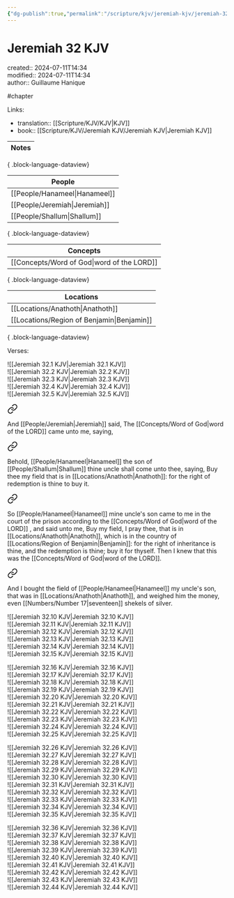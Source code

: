```yaml
---
{"dg-publish":true,"permalink":"/scripture/kjv/jeremiah-kjv/jeremiah-32-kjv/jeremiah-32-kjv/"}
---
```



# Jeremiah 32 KJV

created:: 2024-07-11T14:34  
modified:: 2024-07-11T14:34  
author:: Guillaume Hanique

#chapter

Links:

- translation:: [[Scripture/KJV/KJV\|KJV]]
- book:: [[Scripture/KJV/Jeremiah KJV/Jeremiah KJV\|Jeremiah KJV]]

| Notes |
| ----- |

{ .block-language-dataview}

| People                           |
| -------------------------------- |
| [[People/Hanameel\|Hanameel]] |
| [[People/Jeremiah\|Jeremiah]] |
| [[People/Shallum\|Shallum]]   |

{ .block-language-dataview}

| Concepts                                      |
| --------------------------------------------- |
| [[Concepts/Word of God\|word of the LORD]] |

{ .block-language-dataview}

| Locations                                     |
| --------------------------------------------- |
| [[Locations/Anathoth\|Anathoth]]           |
| [[Locations/Region of Benjamin\|Benjamin]] |

{ .block-language-dataview}

Verses:

![[Jeremiah 32.1 KJV\|Jeremiah 32.1 KJV]]  
![[Jeremiah 32.2 KJV\|Jeremiah 32.2 KJV]]  
![[Jeremiah 32.3 KJV\|Jeremiah 32.3 KJV]]  
![[Jeremiah 32.4 KJV\|Jeremiah 32.4 KJV]]  
![[Jeremiah 32.5 KJV\|Jeremiah 32.5 KJV]]


<div class="transclusion internal-embed is-loaded"><a class="markdown-embed-link" href="/scripture/kjv/jeremiah-kjv/jeremiah-32-kjv/jeremiah-32-6-kjv/" aria-label="Open link"><svg xmlns="http://www.w3.org/2000/svg" width="24" height="24" viewBox="0 0 24 24" fill="none" stroke="currentColor" stroke-width="2" stroke-linecap="round" stroke-linejoin="round" class="svg-icon lucide-link"><path d="M10 13a5 5 0 0 0 7.54.54l3-3a5 5 0 0 0-7.07-7.07l-1.72 1.71"></path><path d="M14 11a5 5 0 0 0-7.54-.54l-3 3a5 5 0 0 0 7.07 7.07l1.71-1.71"></path></svg></a><div class="markdown-embed">



And [[People/Jeremiah\|Jeremiah]] said, The [[Concepts/Word of God\|word of the LORD]] came unto me, saying,


</div></div>
  

<div class="transclusion internal-embed is-loaded"><a class="markdown-embed-link" href="/scripture/kjv/jeremiah-kjv/jeremiah-32-kjv/jeremiah-32-7-kjv/" aria-label="Open link"><svg xmlns="http://www.w3.org/2000/svg" width="24" height="24" viewBox="0 0 24 24" fill="none" stroke="currentColor" stroke-width="2" stroke-linecap="round" stroke-linejoin="round" class="svg-icon lucide-link"><path d="M10 13a5 5 0 0 0 7.54.54l3-3a5 5 0 0 0-7.07-7.07l-1.72 1.71"></path><path d="M14 11a5 5 0 0 0-7.54-.54l-3 3a5 5 0 0 0 7.07 7.07l1.71-1.71"></path></svg></a><div class="markdown-embed">



Behold, [[People/Hanameel\|Hanameel]] the son of [[People/Shallum\|Shallum]] thine uncle shall come unto thee, saying, Buy thee my field that is in [[Locations/Anathoth\|Anathoth]]: for the right of redemption is thine to buy it.


</div></div>
  

<div class="transclusion internal-embed is-loaded"><a class="markdown-embed-link" href="/scripture/kjv/jeremiah-kjv/jeremiah-32-kjv/jeremiah-32-8-kjv/" aria-label="Open link"><svg xmlns="http://www.w3.org/2000/svg" width="24" height="24" viewBox="0 0 24 24" fill="none" stroke="currentColor" stroke-width="2" stroke-linecap="round" stroke-linejoin="round" class="svg-icon lucide-link"><path d="M10 13a5 5 0 0 0 7.54.54l3-3a5 5 0 0 0-7.07-7.07l-1.72 1.71"></path><path d="M14 11a5 5 0 0 0-7.54-.54l-3 3a5 5 0 0 0 7.07 7.07l1.71-1.71"></path></svg></a><div class="markdown-embed">



So [[People/Hanameel\|Hanameel]] mine uncle's son came to me in the court of the prison according to the [[Concepts/Word of God\|word of the LORD]] , and said unto me, Buy my field, I pray thee, that is in [[Locations/Anathoth\|Anathoth]], which is in the country of [[Locations/Region of Benjamin\|Benjamin]]: for the right of inheritance is thine, and the redemption is thine; buy it for thyself. Then I knew that this was the [[Concepts/Word of God\|word of the LORD]].


</div></div>
  

<div class="transclusion internal-embed is-loaded"><a class="markdown-embed-link" href="/scripture/kjv/jeremiah-kjv/jeremiah-32-kjv/jeremiah-32-9-kjv/" aria-label="Open link"><svg xmlns="http://www.w3.org/2000/svg" width="24" height="24" viewBox="0 0 24 24" fill="none" stroke="currentColor" stroke-width="2" stroke-linecap="round" stroke-linejoin="round" class="svg-icon lucide-link"><path d="M10 13a5 5 0 0 0 7.54.54l3-3a5 5 0 0 0-7.07-7.07l-1.72 1.71"></path><path d="M14 11a5 5 0 0 0-7.54-.54l-3 3a5 5 0 0 0 7.07 7.07l1.71-1.71"></path></svg></a><div class="markdown-embed">



And I bought the field of [[People/Hanameel\|Hanameel]] my uncle's son, that was in [[Locations/Anathoth\|Anathoth]], and weighed him the money, even [[Numbers/Number 17\|seventeen]] shekels of silver.


</div></div>
  
![[Jeremiah 32.10 KJV\|Jeremiah 32.10 KJV]]  
![[Jeremiah 32.11 KJV\|Jeremiah 32.11 KJV]]  
![[Jeremiah 32.12 KJV\|Jeremiah 32.12 KJV]]  
![[Jeremiah 32.13 KJV\|Jeremiah 32.13 KJV]]  
![[Jeremiah 32.14 KJV\|Jeremiah 32.14 KJV]]  
![[Jeremiah 32.15 KJV\|Jeremiah 32.15 KJV]]

![[Jeremiah 32.16 KJV\|Jeremiah 32.16 KJV]]  
![[Jeremiah 32.17 KJV\|Jeremiah 32.17 KJV]]  
![[Jeremiah 32.18 KJV\|Jeremiah 32.18 KJV]]  
![[Jeremiah 32.19 KJV\|Jeremiah 32.19 KJV]]  
![[Jeremiah 32.20 KJV\|Jeremiah 32.20 KJV]]  
![[Jeremiah 32.21 KJV\|Jeremiah 32.21 KJV]]  
![[Jeremiah 32.22 KJV\|Jeremiah 32.22 KJV]]  
![[Jeremiah 32.23 KJV\|Jeremiah 32.23 KJV]]  
![[Jeremiah 32.24 KJV\|Jeremiah 32.24 KJV]]  
![[Jeremiah 32.25 KJV\|Jeremiah 32.25 KJV]]

![[Jeremiah 32.26 KJV\|Jeremiah 32.26 KJV]]  
![[Jeremiah 32.27 KJV\|Jeremiah 32.27 KJV]]  
![[Jeremiah 32.28 KJV\|Jeremiah 32.28 KJV]]  
![[Jeremiah 32.29 KJV\|Jeremiah 32.29 KJV]]  
![[Jeremiah 32.30 KJV\|Jeremiah 32.30 KJV]]  
![[Jeremiah 32.31 KJV\|Jeremiah 32.31 KJV]]  
![[Jeremiah 32.32 KJV\|Jeremiah 32.32 KJV]]  
![[Jeremiah 32.33 KJV\|Jeremiah 32.33 KJV]]  
![[Jeremiah 32.34 KJV\|Jeremiah 32.34 KJV]]  
![[Jeremiah 32.35 KJV\|Jeremiah 32.35 KJV]]

![[Jeremiah 32.36 KJV\|Jeremiah 32.36 KJV]]  
![[Jeremiah 32.37 KJV\|Jeremiah 32.37 KJV]]  
![[Jeremiah 32.38 KJV\|Jeremiah 32.38 KJV]]  
![[Jeremiah 32.39 KJV\|Jeremiah 32.39 KJV]]  
![[Jeremiah 32.40 KJV\|Jeremiah 32.40 KJV]]  
![[Jeremiah 32.41 KJV\|Jeremiah 32.41 KJV]]  
![[Jeremiah 32.42 KJV\|Jeremiah 32.42 KJV]]  
![[Jeremiah 32.43 KJV\|Jeremiah 32.43 KJV]]  
![[Jeremiah 32.44 KJV\|Jeremiah 32.44 KJV]]  
